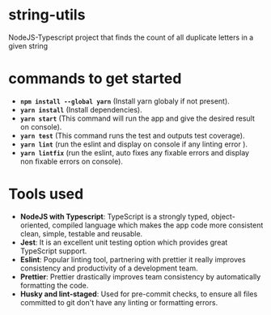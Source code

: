 # string-utils
NodeJS-Typescript project that finds the count of all duplicate letters in a given string

# commands to get started
 - **`npm install --global yarn`** (Install yarn globaly if not present).
 - **`yarn install`** (Install dependencies).
 - **`yarn start`** (This command will run the app and give the desired result on console).
 - **`yarn test`** (This command runs the test and outputs test coverage).
 - **`yarn lint`** (run the eslint and display on console if any linting error ).
 - **`yarn lintfix`** (run the eslint, auto fixes any fixable errors and display non fixable errors on console).

# Tools used
 - **NodeJS with Typescript**: TypeScript is a strongly typed, object-oriented, compiled language which makes the app code more consistent clean, simple, testable and reusable.
 - **Jest**: It is an excellent unit testing option which provides great TypeScript support.
 - **Eslint**: Popular linting tool, partnering with prettier it really improves consistency and productivity of a development team.
 - **Prettier**: Prettier drastically improves team consistency by automatically formatting the code.
 - **Husky and lint-staged**: Used for pre-commit checks, to ensure all files committed to git don't have any linting or formatting errors.
